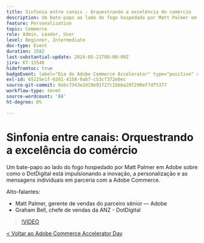 ```yaml
---
title: Sinfonia entre canais - Orquestrando a excelência do comércio
description: Um bate-papo ao lado do fogo hospedado por Matt Palmer em Adobe sobre como o DotDigital está impulsionando a inovação, a personalização e as mensagens individuais em parceria com a Adobe Commerce.
feature: Personalization
topic: Commerce
role: Admin, Leader, User
level: Beginner, Intermediate
doc-type: Event
duration: 1582
last-substantial-update: 2024-05-21T00:00:00Z
jira: KT-15546
hidefromtoc: true
badgeEvent: label="Dia do Adobe Commerce Accelerator" type="positive" url="https://experienceleague.adobe.com/pt-br/docs/events/apac-commerce-recordings/2024/overview"
exl-id: 65225e1f-62d1-4158-9ab7-c53cf372e8ec
source-git-commit: 0ebc7343e2d19e91f27c1bbba20f290ef7df5377
workflow-type: tm+mt
source-wordcount: '84'
ht-degree: 0%

---
```


# Sinfonia entre canais: Orquestrando a excelência do comércio

Um bate-papo ao lado do fogo hospedado por Matt Palmer em Adobe sobre como o DotDigital está impulsionando a inovação, a personalização e as mensagens individuais em parceria com a Adobe Commerce.

Alto-falantes:

+ Matt Palmer, gerente de vendas do parceiro sênior — Adobe
+ Graham Bell, chefe de vendas da ANZ - DotDigital

>[!VIDEO](https://video.tv.adobe.com/v/3455516/?learn=on&captions=por_br)

[&lt; Voltar ao Adobe Commerce Accelerator Day](./overview.md)
